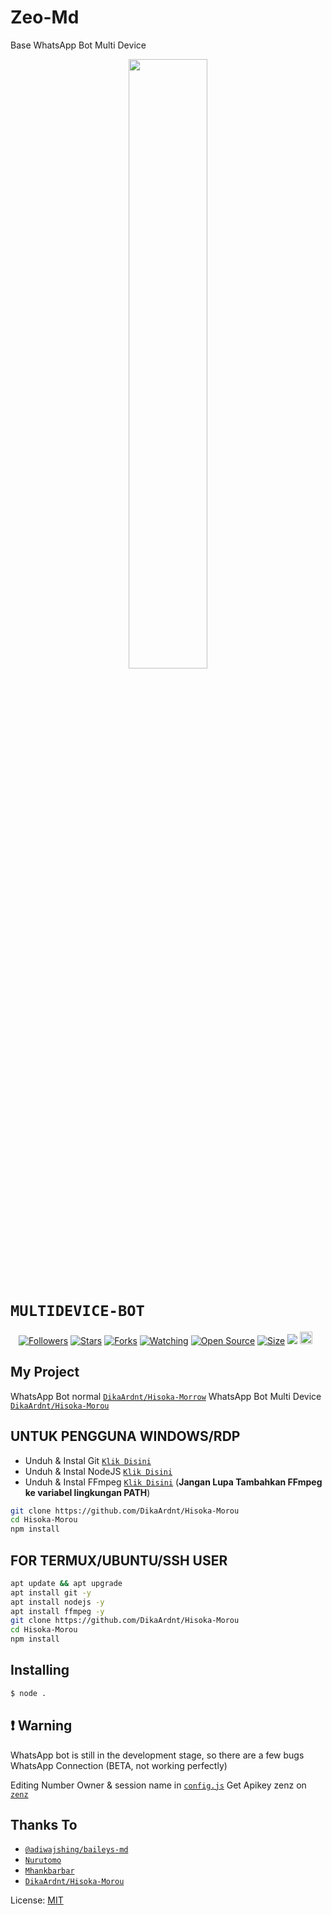 # Zeo-Md
Base WhatsApp Bot Multi Device

<p align="center">
	<img src="https://telegra.ph/file/fe61741520046b914c7d5.jpg" width="50%" style="margin-left: auto;margin-right: auto;display: block;">
</p>
<h1 align="center"Zeo-Md</h1>

# ```MULTIDEVICE-BOT```
<p align="center">
<a href="https://github.com/zeocx/followers"><img title="Followers" src="https://img.shields.io/github/followers/zeocx?color=red&style=flat-square"></a>
<a href="https://github.com/zeocx/zeo-v7/stargazers/"><img title="Stars" src="https://img.shields.io/github/stars/zeocx/zeo-v7?color=blue&style=flat-square"></a>
<a href="https://github.com/zeocx/zeo-v7/network/members"><img title="Forks" src="https://img.shields.io/github/forks/zeocx/zeo-v7?color=red&style=flat-square"></a>
<a href="https://github.com/zeocx/zeo-v7/watchers"><img title="Watching" src="https://img.shields.io/github/watchers/zeocx/zeo-v7?label=Watchers&color=blue&style=flat-square"></a>
<a href="https://github.com/zeocx/zeo-v7"><img title="Open Source" src="https://badges.frapsoft.com/os/v2/open-source.svg?v=103"></a>
<a href="https://github.com/zeocx/zeo-v7/"><img title="Size" src="https://img.shields.io/github/repo-size/zeeoneofc/Alphab0t12?style=flat-square&color=green"></a>
<a href="https://hits.seeyoufarm.com"><img src="https://hits.seeyoufarm.com/api/count/incr/badge.svg?url=https%3A%2F%2Fgithub.com%2Fzeeoneofc%2FAlphab0t12&count_bg=%2379C83D&title_bg=%23555555&icon=probot.svg&icon_color=%2300FF6D&title=hits&edge_flat=false"/></a>
<a href="https://github.com/zeocx/zeo-v7/graphs/commit-activity"><img height="20" src="https://img.shields.io/badge/Maintained%3F-yes-green.svg"></a>&nbsp;&nbsp;
</p>
<p align='center'>
    </p>

## My Project
WhatsApp Bot normal [`DikaArdnt/Hisoka-Morrow`](https://github.com/DikaArdnt/Hisoka-Morrow)
WhatsApp Bot Multi Device [`DikaArdnt/Hisoka-Morou`](https://github.com/DikaArdnt/Hisoka-Morou)


## UNTUK PENGGUNA WINDOWS/RDP

* Unduh & Instal Git [`Klik Disini`](https://git-scm.com/downloads)
* Unduh & Instal NodeJS [`Klik Disini`](https://nodejs.org/en/download)
* Unduh & Instal FFmpeg [`Klik Disini`](https://ffmpeg.org/download.html) (**Jangan Lupa Tambahkan FFmpeg ke variabel lingkungan PATH**)


```bash
git clone https://github.com/DikaArdnt/Hisoka-Morou
cd Hisoka-Morou
npm install
```


## FOR TERMUX/UBUNTU/SSH USER

```bash
apt update && apt upgrade
apt install git -y
apt install nodejs -y
apt install ffmpeg -y
git clone https://github.com/DikaArdnt/Hisoka-Morou
cd Hisoka-Morou
npm install
```

## Installing
```bash
$ node .
```

## ❗ Warning
WhatsApp bot is still in the development stage, so there are a few bugs
WhatsApp Connection (BETA, not working perfectly)

Editing Number Owner & session name in [`config.js`](https://github.com/DikaArdnt/Hisoka-Morou/blob/master/config.js)
Get Apikey zenz on [`zenz`](https://zenzapi.xyz/dashboard)


## Thanks To
* [`@adiwajshing/baileys-md`](https://github.com/adiwajshing/baileys/tree/multi-device)
* [`Nurutomo`](https://github.com/Nurutomo)
* [`Mhankbarbar`](https://github.com/MhankBarBar)
* [`DikaArdnt/Hisoka-Morou`](https://github.com/DikaArdnt/Hisoka-Morou)

License: [MIT](https://en.wikipedia.org/wiki/MIT_License)
